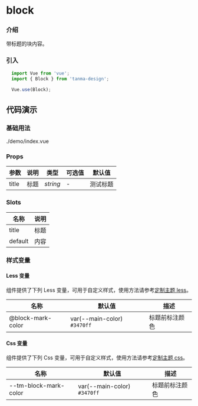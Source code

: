 # block

### 介绍

带标题的块内容。

### 引入

```js
  import Vue from 'vue';
  import { Block } from 'tanma-design';
  
  Vue.use(Block);
```

## 代码演示

### 基础用法

<demo-code>./demo/index.vue</demo-code>

### Props
参数 | 说明 | 类型 | 可选值 | 默认值 
-- | -- | -- | -- | --
title | 标题 | _string_ | - | 测试标题

### Slots
名称 | 说明
-- | --
title | 标题
default | 内容

### 样式变量

#### Less 变量

组件提供了下列 Less 变量，可用于自定义样式，使用方法请参考[定制主题 less](#/theme)。

名称 | 默认值 | 描述
-- | -- | --
@block-mark-color | var(--main-color) `#3470ff` | 标题前标注颜色

#### Css 变量

组件提供了下列 Css 变量，可用于自定义样式，使用方法请参考[定制主题 css](#/theme2)。

名称 | 默认值 | 描述
-- | -- | --
--tm-block-mark-color | var(--main-color) `#3470ff` | 标题前标注颜色